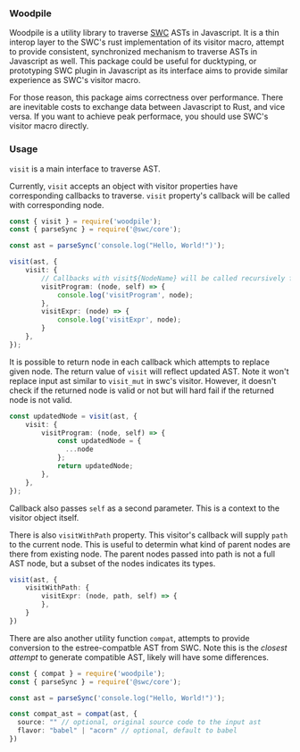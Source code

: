 ### Woodpile

Woodpile is a utility library to traverse [SWC](https://github.com/swc-project/swc) ASTs in Javascript. It is a thin interop layer to the SWC's rust implementation of its visitor macro, attempt to provide consistent, synchronized mechanism to traverse ASTs in Javascript as well. This package could be useful for ducktyping, or prototyping SWC plugin in Javascript as its interface aims to provide similar experience as SWC's visitor macro.

For those reason, this package aims correctness over performance. There are inevitable costs to exchange data between Javascript to Rust, and vice versa. If you want to achieve peak performace, you should use SWC's visitor macro directly.


### Usage

`visit` is a main interface to traverse AST.

Currently, `visit` accepts an object with visitor properties have corresponding callbacks to traverse. `visit` property's callback will be called with corresponding node.

```ts
const { visit } = require('woodpile');
const { parseSync } = require('@swc/core');

const ast = parseSync('console.log("Hello, World!")');

visit(ast, {
    visit: {
        // Callbacks with visit${NodeName} will be called recursively for the node
        visitProgram: (node, self) => {
            console.log('visitProgram', node);
        },
        visitExpr: (node) => {
            console.log('visitExpr', node);
        }
    },
});
```

It is possible to return node in each callback which attempts to replace given node. The return value of `visit` will reflect updated AST. Note it won't replace input ast similar to `visit_mut` in swc's visitor. However, it doesn't check if the returned node is valid or not but will hard fail if the returned node is not valid.

```ts
const updatedNode = visit(ast, {
    visit: {
        visitProgram: (node, self) => {
            const updatedNode = {
              ...node
            };
            return updatedNode;
        },
    },
});
```

Callback also passes `self` as a second parameter. This is a context to the visitor object itself.

There is also `visitWithPath` property. This visitor's callback will supply `path` to the current node. This is useful to determin what kind of parent nodes are there from existing node. The parent nodes passed into path is not a full AST node, but a subset of the nodes indicates its types.

```ts
visit(ast, {
    visitWithPath: {
        visitExpr: (node, path, self) => {
        },
    }
})
```

There are also another utility function `compat`, attempts to provide conversion to the estree-compatble AST from SWC. Note this is the _closest attempt_ to generate compatible AST, likely will have some differences.

```ts
const { compat } = require('woodpile');
const { parseSync } = require('@swc/core');

const ast = parseSync('console.log("Hello, World!")');

const compat_ast = compat(ast, {
  source: "" // optional, original source code to the input ast
  flavor: "babel" | "acorn" // optional, default to babel
})
```